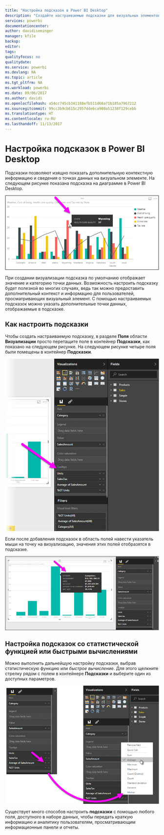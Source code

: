 ```yaml
---
title: "Настройка подсказок в Power BI Desktop"
description: "Создайте настраиваемые подсказки для визуальных элементов с помощью перетаскивания."
services: powerbi
documentationcenter: 
author: davidiseminger
manager: kfile
backup: 
editor: 
tags: 
qualityfocus: no
qualitydate: 
ms.service: powerbi
ms.devlang: NA
ms.topic: article
ms.tgt_pltfrm: NA
ms.workload: powerbi
ms.date: 09/06/2017
ms.author: davidi
ms.openlocfilehash: a54cc745cb341188efb511d66a71b185a7967212
ms.sourcegitcommit: 99cc3b9cb615c2957dde6ca908a51238f129cebb
ms.translationtype: HT
ms.contentlocale: ru-RU
ms.lasthandoff: 11/13/2017
---
```

# <a name="customizing-tooltips-in-power-bi-desktop"></a>Настройка подсказок в Power BI Desktop
Подсказки позволяют изящно показать дополнительную контекстную информацию и сведения о точках данных на визуальном элементе. На следующем рисунке показана подсказка на диаграмме в Power BI Desktop.

![](media/desktop-custom-tooltips/custom-tooltips_1.png)

При создании визуализации подсказка по умолчанию отображает значение и категорию точки данных. Возможность настроить подсказку будет полезной во многих случаях, ведь так можно предоставить дополнительный контекст и информацию для пользователей, просматривающих визуальный элемент. С помощью настраиваемых подсказок можно указать дополнительные точки данных, отображаемые в подсказке.

## <a name="how-to-customize-tooltips"></a>Как настроить подсказки
Чтобы создать настраиваемую подсказку, в разделе **Поля** области **Визуализации** просто перетащите поле в контейнер **Подсказки**, как показано на следующем рисунке. На следующем рисунке четыре поля были помещены в контейнер **Подсказки**.

![](media/desktop-custom-tooltips/custom-tooltips_2.png)

Если после добавления подсказок в область полей навести указатель мыши на точку на визуализацию, значения этих полей отобразятся в подсказке.

![](media/desktop-custom-tooltips/custom-tooltips_3.png)

## <a name="customizing-tooltips-with-aggregation-or-quick-calcs"></a>Настройка подсказок со статистической функцией или быстрыми вычислениями
Можно выполнить дальнейшую настройку подсказки, выбрав статистическую функцию или *быстрое вычисление*. Для этого щелкните стрелку рядом с полем в контейнере **Подсказки** и выберите один из доступных параметров.

![](media/desktop-custom-tooltips/custom-tooltips_4.png)

Существует много способов настроить **подсказки** с помощью любого поля, доступного в наборе данных, чтобы передать краткую информацию и аналитику пользователям, просматривающим информационные панели и отчеты.


